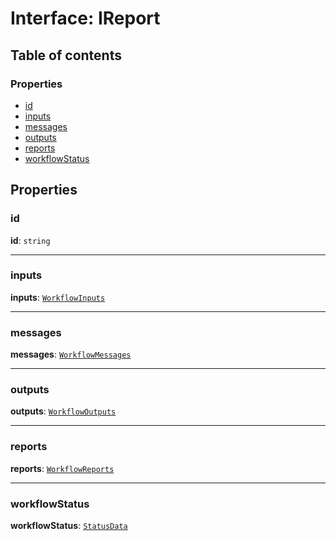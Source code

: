 # Interface: IReport

## Table of contents

### Properties

* [id](/en/auto-docs/interface/interfaces/IReport.md#id)
* [inputs](/en/auto-docs/interface/interfaces/IReport.md#inputs)
* [messages](/en/auto-docs/interface/interfaces/IReport.md#messages)
* [outputs](/en/auto-docs/interface/interfaces/IReport.md#outputs)
* [reports](/en/auto-docs/interface/interfaces/IReport.md#reports)
* [workflowStatus](/en/auto-docs/interface/interfaces/IReport.md#workflowstatus)

## Properties

### id

**id**: `string`

***

### inputs

**inputs**: [`WorkflowInputs`](/en/auto-docs/interface/types/WorkflowInputs.md)

***

### messages

**messages**: [`WorkflowMessages`](/en/auto-docs/interface/types/WorkflowMessages.md)

***

### outputs

**outputs**: [`WorkflowOutputs`](/en/auto-docs/interface/types/WorkflowOutputs.md)

***

### reports

**reports**: [`WorkflowReports`](/en/auto-docs/interface/types/WorkflowReports.md)

***

### workflowStatus

**workflowStatus**: [`StatusData`](/en/auto-docs/interface/interfaces/StatusData.md)
